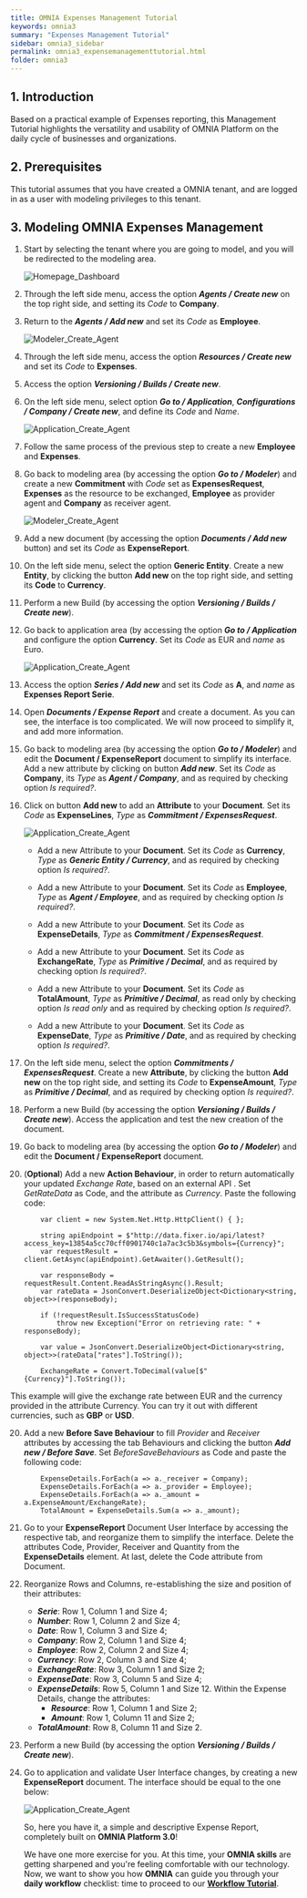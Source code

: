 ```yaml
---
title: OMNIA Expenses Management Tutorial
keywords: omnia3
summary: "Expenses Management Tutorial"
sidebar: omnia3_sidebar
permalink: omnia3_expensemanagementtutorial.html
folder: omnia3
---
```


## 1. Introduction

Based on a practical example of Expenses reporting, this Management Tutorial highlights the versatility and usability of OMNIA Platform on the daily cycle of businesses and organizations.


## 2. Prerequisites

This tutorial assumes that you have created a OMNIA tenant, and are logged in as a user with modeling privileges to this tenant.

## 3. Modeling OMNIA Expenses Management

1.  Start by selecting the tenant where you are going to model, and you will be redirected to the modeling area.
    
    ![Homepage_Dashboard](http://funkyimg.com/i/2DVGv.png)
    
2.  Through the left side menu, access the option  ***Agents / Create new*** on the top right side, and setting its  *Code*  to  **Company**.
    
   
3.  Return to the  ***Agents / Add new*** and set its  *Code*  as  **Employee**.

    ![Modeler_Create_Agent](https://raw.githubusercontent.com/numbersbelieve/omnia3/master/docs/tutorialPics/modelingTutorial/Modeler-Agent-Employee.PNG)
    
4.  Through the left side menu, access the option  ***Resources / Create new*** and set its  *Code*  to  **Expenses**.
    
5.  Access the option  ***Versioning / Builds / Create new***.
    
6.  On the left side menu, select option  ***Go to / Application***, ***Configurations / Company / Create new***, and define its *Code*  and  *Name*.
    
    ![Application_Create_Agent](https://github.com/numbersbelieve/omnia3/raw/master/docs/tutorialPics/modelingTutorial/Application-Create-Agent.PNG)
    
7.  Follow the same process of the previous step to create a new  **Employee**  and  **Expenses**.
    
8.  Go back to modeling area (by accessing the option  ***Go to / Modeler***) and create a new  **Commitment**  with  *Code*  set as  **ExpensesRequest**,  **Expenses**  as the resource to be exchanged,  **Employee**  as provider agent and  **Company**  as receiver agent.
  
    ![Modeler_Create_Agent](https://raw.githubusercontent.com/numbersbelieve/omnia3/master/docs/tutorialPics/modelingTutorial/Modeler-Commitment-ExpenseRequest.PNG)
    
9. Add a new document (by accessing the option ***Documents / Add new*** button) and set its *Code* as **ExpenseReport**. 
   
10. On the left side menu, select the option **Generic Entity**. Create a new **Entity**, by clicking the button  **Add new**  on the top right side, and setting its  **Code**  to  **Currency**.
  
11. Perform a new Build (by accessing the option ***Versioning / Builds / Create new***).

12. Go back to application area (by accessing the option ***Go to / Application*** and configure the option  **Currency**. Set its *Code* as EUR and *name* as Euro.

     ![Application_Create_Agent](https://raw.githubusercontent.com/numbersbelieve/omnia3/master/docs/tutorialPics/modelingTutorial/Application-Configurations-Currency.PNG)
        
13. Access the option ***Series / Add new*** and set its *Code* as **A**, and *name* as **Expenses Report Serie**.

14. Open ***Documents / Expense Report*** and create a document. As you can see, the interface is too complicated. We will now proceed to simplify it, and add more information.

15. Go back to modeling area (by accessing the option  ***Go to / Modeler***) and edit the **Document / ExpenseReport**  document to simplify its interface. Add a new attribute by clicking on button  ***Add new***. Set its _Code_ as **Company**, its *Type*  as  ***Agent / Company***, and as required by checking option *Is required?*.

16. Click on button **Add new** to add an **Attribute** to your **Document**. Set its *Code* as **ExpenseLines**, *Type* as ***Commitment / ExpensesRequest***.

    ![Application_Create_Agent](https://raw.githubusercontent.com/numbersbelieve/omnia3/master/docs/tutorialPics/modelingTutorial/Modeler-Document-Attribute2.PNG)

    - Add a new Attribute to your **Document**. Set its *Code* as **Currency**, *Type* as ***Generic Entity / Currency***, and as required by checking option *Is required?*.

    - Add a new Attribute to your **Document**. Set its *Code* as **Employee**, *Type* as ***Agent / Employee***, and as required by checking option *Is required?*.

    - Add a new Attribute to your **Document**. Set its *Code* as **ExpenseDetails**, *Type* as ***Commitment / ExpensesRequest***.

    - Add a new Attribute to your **Document**. Set its *Code* as **ExchangeRate**, *Type* as ***Primitive / Decimal***, and as required by checking option *Is required?*.

    - Add a new Attribute to your **Document**. Set its *Code* as **TotalAmount**, *Type* as ***Primitive / Decimal***, as read only by checking option *Is read only* and as required by checking option *Is required?*.
    
    - Add a new Attribute to your **Document**. Set its *Code* as **ExpenseDate**, *Type* as ***Primitive / Date***, and as required by checking option *Is required?*.

17. On the left side menu, select the option ***Commitments / ExpensesRequest***. Create a new **Attribute**, by clicking the button  **Add new**  on the top right side, and setting its  *Code*  to  **ExpenseAmount**, *Type* as ***Primitive / Decimal***, and as required by checking option *Is required?*.

18. Perform a new Build (by accessing the option ***Versioning / Builds / Create new***). Access the application and test the new creation of the document.

15. Go back to modeling area (by accessing the option  ***Go to / Modeler***) and edit the  **Document / ExpenseReport**  document.

19. (**Optional**)  Add a new **Action Behaviour**, in order to return automatically your updated *Exchange Rate*, based on an external API . Set *GetRateData* as Code, and the attribute as _Currency_. Paste the following code:

            var client = new System.Net.Http.HttpClient() { };

            string apiEndpoint = $"http://data.fixer.io/api/latest?access_key=13854a5cc70cff0901740c1a7ac3c5b3&symbols={Currency}";
            var requestResult = client.GetAsync(apiEndpoint).GetAwaiter().GetResult();

            var responseBody = requestResult.Content.ReadAsStringAsync().Result;
            var rateData = JsonConvert.DeserializeObject<Dictionary<string, object>>(responseBody);

            if (!requestResult.IsSuccessStatusCode)
                throw new Exception("Error on retrieving rate: " + responseBody);

            var value = JsonConvert.DeserializeObject<Dictionary<string, object>>(rateData["rates"].ToString());

            ExchangeRate = Convert.ToDecimal(value[$"{Currency}"].ToString());

This example will give the exchange rate between EUR and the currency provided in the attribute Currency. You can try it out with different currencies, such as **GBP** or **USD**.

20. Add a new **Before Save Behaviour** to fill *Provider* and *Receiver* attributes by accessing the tab Behaviours and clicking the button ***Add new / Before Save***. Set *BeforeSaveBehaviours* as Code and paste the following code:

            ExpenseDetails.ForEach(a => a._receiver = Company);
            ExpenseDetails.ForEach(a => a._provider = Employee);
            ExpenseDetails.ForEach(a => a._amount = a.ExpenseAmount/ExchangeRate);
            TotalAmount = ExpenseDetails.Sum(a => a._amount); 
                        
    
21. Go to your **ExpenseReport** Document User Interface by accessing the respective tab, and reorganize them to simplify the interface. Delete the attributes Code, Provider, Receiver and Quantity from the **ExpenseDetails** element. At last, delete the Code attribute from Document.

22. Reorganize Rows and Columns, re-establishing the size and position of their attributes:
    - ***Serie***: Row 1, Column 1 and Size 4;
    - ***Number***: Row 1, Column 2 and Size 4;
    - ***Date***: Row 1, Column 3 and Size 4;
    - ***Company***: Row 2, Column 1 and Size 4;
    - ***Employee***: Row 2, Column 2 and Size 4;
    - ***Currency***: Row 2, Column 3 and Size 4;
    - ***ExchangeRate***: Row 3, Column 1 and Size 2;
    - ***ExpenseDate***: Row 3, Column 5 and Size 4;
    - ***ExpenseDetails***: Row 5, Column 1 and Size 12. Within the Expense Details, change the attributes:
        - ***Resource***: Row 1, Column 1 and Size 2;
        - ***Amount***: Row 1, Column 11 and Size 2;
    - ***TotalAmount***: Row 8, Column 11 and Size 2.

23. Perform a new Build (by accessing the option ***Versioning / Builds / Create new***).

24. Go to application and validate User Interface changes, by creating a new **ExpenseReport** document. The interface should be equal to the one below:

       ![Application_Create_Agent](https://raw.githubusercontent.com/numbersbelieve/omnia3/master/docs/tutorialPics/modelingTutorial/Application-ExpensesReport-Form.PNG)

    So, here you have it, a simple and descriptive Expense Report, completely built on **OMNIA Platform 3.0**!
    
    We have one more exercise for you. At this time, your **OMNIA skills** are getting sharpened and you're feeling comfortable with our technology. Now, we want to show you how **OMNIA** can guide you through your **daily workflow** checklist: time to proceed to our [**Workflow Tutorial**](http://docs.numbersbelieve.com/omnia3_workflowtutorial.html).
    
